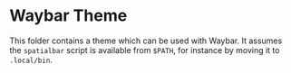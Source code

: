 # Waybar Theme

This folder contains a theme which can be used with Waybar. It assumes the
`spatialbar` script is available from `$PATH`, for instance by moving it to
`.local/bin`.

